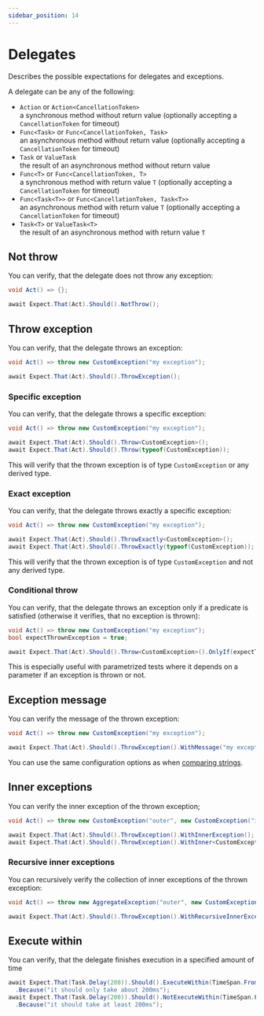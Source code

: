 ```yaml
---
sidebar_position: 14
---
```


# Delegates

Describes the possible expectations for delegates and exceptions.

A delegate can be any of the following:
- `Action` or `Action<CancellationToken>`  
  a synchronous method without return value (optionally accepting a `CancellationToken` for timeout)
- `Func<Task>` or `Func<CancellationToken, Task>`  
  an asynchronous method without return value (optionally accepting a `CancellationToken` for timeout)
- `Task` or `ValueTask`  
  the result of an asynchronous method without return value
- `Func<T>` or `Func<CancellationToken, T>`  
  a synchronous method with return value `T` (optionally accepting a `CancellationToken` for timeout)
- `Func<Task<T>>` or `Func<CancellationToken, Task<T>>`  
  an asynchronous method with return value `T` (optionally accepting a `CancellationToken` for timeout)
- `Task<T>` or `ValueTask<T>`  
  the result of an asynchronous method with return value `T`


## Not throw

You can verify, that the delegate does not throw any exception:
```csharp
void Act() => {};

await Expect.That(Act).Should().NotThrow();
```


## Throw exception

You can verify, that the delegate throws an exception:
```csharp
void Act() => throw new CustomException("my exception");

await Expect.That(Act).Should().ThrowException();
```

### Specific exception

You can verify, that the delegate throws a specific exception:
```csharp
void Act() => throw new CustomException("my exception");

await Expect.That(Act).Should().Throw<CustomException>();
await Expect.That(Act).Should().Throw(typeof(CustomException));
```
This will verify that the thrown exception is of type `CustomException` or any derived type.


### Exact exception

You can verify, that the delegate throws exactly a specific exception:
```csharp
void Act() => throw new CustomException("my exception");

await Expect.That(Act).Should().ThrowExactly<CustomException>();
await Expect.That(Act).Should().ThrowExactly(typeof(CustomException));
```
This will verify that the thrown exception is of type `CustomException` and not any derived type.


### Conditional throw

You can verify, that the delegate throws an exception only if a predicate is satisfied (otherwise it verifies, that no exception is thrown):
```csharp
void Act() => throw new CustomException("my exception");
bool expectThrownException = true;

await Expect.That(Act).Should().Throw<CustomException>().OnlyIf(expectThrownException);
```
This is especially useful with parametrized tests where it depends on a parameter if an exception is thrown or not.


## Exception message

You can verify the message of the thrown exception:
```csharp
void Act() => throw new CustomException("my exception");

await Expect.That(Act).Should().ThrowException().WithMessage("my exception");
```
You can use the same configuration options as when [comparing strings](/docs/expectations/string#equality).


## Inner exceptions

You can verify the inner exception of the thrown exception;
```csharp
void Act() => throw new CustomException("outer", new CustomException("inner"));

await Expect.That(Act).Should().ThrowException().WithInnerException();
await Expect.That(Act).Should().ThrowException().WithInner<CustomException>();
```

### Recursive inner exceptions

You can recursively verify the collection of inner exceptions of the thrown exception:
```csharp
void Act() => throw new AggregateException("outer", new CustomException("inner"));

await Expect.That(Act).Should().ThrowException().WithRecursiveInnerExceptions(a => a.HaveAtLeast(1).Be<CustomException>());
```


## Execute within

You can verify, that the delegate finishes execution in a specified amount of time
```csharp
await Expect.That(Task.Delay(200)).Should().ExecuteWithin(TimeSpan.FromMilliseconds(300))
  .Because("it should only take about 200ms");
await Expect.That(Task.Delay(200)).Should().NotExecuteWithin(TimeSpan.FromMilliseconds(100))
  .Because("it should take at least 200ms");
```

